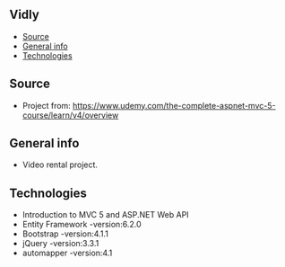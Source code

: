## Vidly

* [Source](#source-info)
* [General info](#general-info)
* [Technologies](#technologies)

## Source
* Project from: https://www.udemy.com/the-complete-aspnet-mvc-5-course/learn/v4/overview

## General info
* Video rental project.

## Technologies
* Introduction to MVC 5 and ASP.NET Web API
* Entity Framework -version:6.2.0
* Bootstrap -version:4.1.1
* jQuery -version:3.3.1
* automapper -version:4.1

